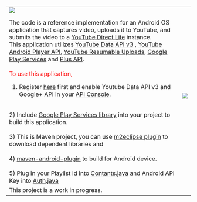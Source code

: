 <table border='0'>
<tr>
<td>
<img src='http://code.google.com/images/code_sm.png' />

The code is a reference implementation for an Android OS application that captures video, uploads it to YouTube, and submits the video to a <a href='http://code.google.com/p/youtube-direct-lite/'>YouTube Direct Lite</a> instance.<br>
This application utilizes <a href='https://developers.google.com/youtube/v3/'>YouTube Data API v3</a> , <a href='https://developers.google.com/youtube/android/player/'>YouTube Android Player API</a>, <a href='https://developers.google.com/youtube/v3/guides/using_resumable_upload_protocol?hl=en'>YouTube Resumable Uploads</a>, <a href='https://developer.android.com/google/play-services/index.html'>Google Play Services</a> and <a href='https://developers.google.com/+/mobile/android/Google'>Plus API</a>.<br>
<br>
<font color='red'>To use this application,</font>

1) Register <a href='https://developers.google.com/youtube/android/player/register'>here</a> first and enable Youtube Data API v3 and Google+ API in your <a href='https://code.google.com/apis/console'>API Console</a>.<br>
<br>
2) Include  <a href='http://developer.android.com/google/play-services/setup.html'>Google Play Services library</a> into your project to build this application.<br>
<br>
3) This is Maven project, you can use <a href='http://eclipse.org/m2e/download/'>m2eclipse plugin</a> to download dependent libraries and<br>
<br>
4) <a href='https://code.google.com/p/maven-android-plugin/'>maven-android-plugin</a> to build for Android device.<br>
<br>
5) Plug in your Playlist Id into <a href='https://code.google.com/p/ytd-android/source/browse/trunk/src/com/google/ytdl/Constants.java'>Contants.java</a> and Android API Key into <a href='https://code.google.com/p/ytd-android/source/browse/trunk/src/com/google/ytdl/Auth.java'>Auth.java</a>
</td>
<td>
<img src='http://ytd-android.googlecode.com/files/framed_ytdl-screenshot.png' />
</td>
</tr>
<tr>
<td>
This project is a work in progress.<br>
</td>
</tr>
</table>